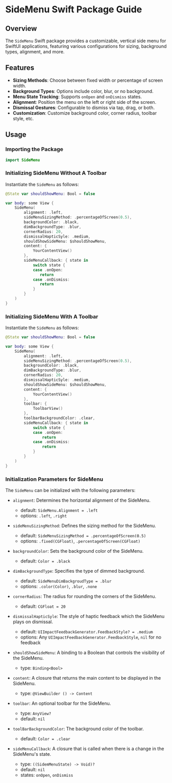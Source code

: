 # SideMenu Swift Package Guide

## Overview
The `SideMenu` Swift package provides a customizable, vertical side menu for SwiftUI applications, featuring various configurations for sizing, background types, alignment, and more.

## Features
- **Sizing Methods**: Choose between fixed width or percentage of screen width.
- **Background Types**: Options include color, blur, or no background.
- **Menu State Tracking**: Supports `onOpen` and `onDismiss` states.
- **Alignment**: Position the menu on the left or right side of the screen.
- **Dismissal Gestures**: Configurable to dismiss via tap, drag, or both.
- **Customization**: Customize background color, corner radius, toolbar style, etc.

## Usage

### Importing the Package

```swift
import SideMenu
```

### Initializing SideMenu Without A Toolbar
Instantiate the `SideMenu` as follows:

```swift
@State var shouldShowMenu: Bool = false

var body: some View {
    SideMenu(
        alignment: .left,
        sideMenuSizingMethod: .percentageOfScreen(0.5),
        backgroundColor: .black,
        dimBackgroundType: .blur,
        cornerRadius: 20,
        dismissalHapticSyle: .medium,
        shouldShowSideMenu: $shouldShowMenu,
        content: {
            YourContentView()
        },
        sideMenuCallback: { state in
            switch state {
            case .onOpen:
               return
            case .onDismiss:
               return
            }
        }
    )
}

```

### Initializing SideMenu With A Toolbar
Instantiate the `SideMenu` as follows:

```swift
@State var shouldShowMenu: Bool = false

var body: some View {
    SideMenu(
        alignment: .left,
        sideMenuSizingMethod: .percentageOfScreen(0.5),
        backgroundColor: .black,
        dimBackgroundType: .blur,
        cornerRadius: 20,
        dismissalHapticSyle: .medium,
        shouldShowSideMenu: $shouldShowMenu,
        content: {
            YourContentView()
        },
        toolbar: {
            ToolbarView()
        },
        toolbarBackgroundColor: .clear,
        sideMenuCallback: { state in
            switch state {
            case .onOpen:
                return
            case .onDismiss:
                return
            }
        }
    )
}

```
### Initialization Parameters for SideMenu

The `SideMenu` can be initialized with the following parameters:

- `alignment`: Determines the horizontal alignment of the SideMenu.
  - default: `SideMenu.Alignment = .left`
  - options: `.left`, `.right`

- `sideMenuSizingMethod`: Defines the sizing method for the SideMenu.
  - default: `SideMenuSizingMethod = .percentageOfScreen(0.5)`
  - options: `.fixed(CGFloat)`, `.percentageOfScreen(CGFloat)`

- `backgroundColor`: Sets the background color of the SideMenu.
  - default: `Color = .black`

- `dimBackgroundType`: Specifies the type of dimmed background.
  - default: `SideMenuDimBackgroudType = .blur`
  - options: `.color(Color)`, `.blur`, `.none`

- `cornerRadius`: The radius for rounding the corners of the SideMenu.
  - default: `CGFloat = 20`

- `dismissalHapticSyle`: The style of haptic feedback which the SideMenu plays on dismissal.
  - default: `UIImpactFeedbackGenerator.FeedbackStyle? = .medium`
  - options: Any `UIImpactFeedbackGenerator.FeedbackStyle`, `nil` for no feedback

- `shouldShowSideMenu`: A binding to a Boolean that controls the visibility of the SideMenu.
  - type: `Binding<Bool>`

- `content`: A closure that returns the main content to be displayed in the SideMenu.
  - type: `@ViewBuilder () -> Content`

- `toolbar`: An optional toolbar for the SideMenu.
  - type: `AnyView?`
  - default: `nil`

- `toolBarBackgroundColor`: The background color of the toolbar.
  - default: `Color = .clear`

- `sideMenuCallback`: A closure that is called when there is a change in the SideMenu's state.
  - type: `((SidemMenuState) -> Void)?`
  - default: `nil`
  - states: `onOpen`, `onDismiss`
